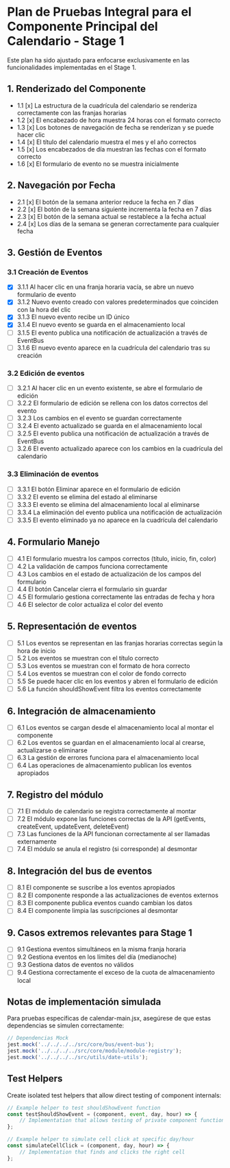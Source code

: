 # Plan de Pruebas Integral para el Componente Principal del Calendario - Stage 1

Este plan ha sido ajustado para enfocarse exclusivamente en las funcionalidades implementadas en el Stage 1.

## 1. Renderizado del Componente

- 1.1 [x] La estructura de la cuadrícula del calendario se renderiza correctamente con las franjas horarias
- 1.2 [x] El encabezado de hora muestra 24 horas con el formato correcto
- 1.3 [x] Los botones de navegación de fecha se renderizan y se puede hacer clic
- 1.4 [x] El título del calendario muestra el mes y el año correctos
- 1.5 [x] Los encabezados de día muestran las fechas con el formato correcto
- 1.6 [x] El formulario de evento no se muestra inicialmente

## 2. Navegación por Fecha

- 2.1 [x] El botón de la semana anterior reduce la fecha en 7 días
- 2.2 [x] El botón de la semana siguiente incrementa la fecha en 7 días
- 2.3 [x] El botón de la semana actual se restablece a la fecha actual
- 2.4 [x] Los días de la semana se generan correctamente para cualquier fecha

## 3. Gestión de Eventos

### 3.1 Creación de Eventos

- [x] 3.1.1 Al hacer clic en una franja horaria vacía, se abre un nuevo formulario de evento
- [x] 3.1.2 Nuevo evento creado con valores predeterminados que coinciden con la hora del clic
- [x] 3.1.3 El nuevo evento recibe un ID único
- [x] 3.1.4 El nuevo evento se guarda en el almacenamiento local
- [ ] 3.1.5 El evento publica una notificación de actualización a través de EventBus
- [ ] 3.1.6 El nuevo evento aparece en la cuadrícula del calendario tras su creación

### 3.2 Edición de eventos

- [ ] 3.2.1 Al hacer clic en un evento existente, se abre el formulario de edición
- [ ] 3.2.2 El formulario de edición se rellena con los datos correctos del evento
- [ ] 3.2.3 Los cambios en el evento se guardan correctamente
- [ ] 3.2.4 El evento actualizado se guarda en el almacenamiento local
- [ ] 3.2.5 El evento publica una notificación de actualización a través de EventBus
- [ ] 3.2.6 El evento actualizado aparece con los cambios en la cuadrícula del calendario

### 3.3 Eliminación de eventos

- [ ] 3.3.1 El botón Eliminar aparece en el formulario de edición
- [ ] 3.3.2 El evento se elimina del estado al eliminarse
- [ ] 3.3.3 El evento se elimina del almacenamiento local al eliminarse
- [ ] 3.3.4 La eliminación del evento publica una notificación de actualización
- [ ] 3.3.5 El evento eliminado ya no aparece en la cuadrícula del calendario

## 4. Formulario Manejo

- [ ] 4.1 El formulario muestra los campos correctos (título, inicio, fin, color)
- [ ] 4.2 La validación de campos funciona correctamente
- [ ] 4.3 Los cambios en el estado de actualización de los campos del formulario
- [ ] 4.4 El botón Cancelar cierra el formulario sin guardar
- [ ] 4.5 El formulario gestiona correctamente las entradas de fecha y hora
- [ ] 4.6 El selector de color actualiza el color del evento

## 5. Representación de eventos

- [ ] 5.1 Los eventos se representan en las franjas horarias correctas según la hora de inicio
- [ ] 5.2 Los eventos se muestran con el título correcto
- [ ] 5.3 Los eventos se muestran con el formato de hora correcto
- [ ] 5.4 Los eventos se muestran con el color de fondo correcto
- [ ] 5.5 Se puede hacer clic en los eventos y abren el formulario de edición
- [ ] 5.6 La función shouldShowEvent filtra los eventos correctamente

## 6. Integración de almacenamiento

- [ ] 6.1 Los eventos se cargan desde el almacenamiento local al montar el componente
- [ ] 6.2 Los eventos se guardan en el almacenamiento local al crearse, actualizarse o eliminarse
- [ ] 6.3 La gestión de errores funciona para el almacenamiento local
- [ ] 6.4 Las operaciones de almacenamiento publican los eventos apropiados

## 7. Registro del módulo

- [ ] 7.1 El módulo de calendario se registra correctamente al montar
- [ ] 7.2 El módulo expone las funciones correctas de la API (getEvents, createEvent, updateEvent, deleteEvent)
- [ ] 7.3 Las funciones de la API funcionan correctamente al ser llamadas externamente
- [ ] 7.4 El módulo se anula el registro (si corresponde) al desmontar

## 8. Integración del bus de eventos

- [ ] 8.1 El componente se suscribe a los eventos apropiados
- [ ] 8.2 El componente responde a las actualizaciones de eventos externos
- [ ] 8.3 El componente publica eventos cuando cambian los datos
- [ ] 8.4 El componente limpia las suscripciones al desmontar

## 9. Casos extremos relevantes para Stage 1

- [ ] 9.1 Gestiona eventos simultáneos en la misma franja horaria
- [ ] 9.2 Gestiona eventos en los límites del día (medianoche)
- [ ] 9.3 Gestiona datos de eventos no válidos
- [ ] 9.4 Gestiona correctamente el exceso de la cuota de almacenamiento local

## Notas de implementación simulada

Para pruebas específicas de calendar-main.jsx, asegúrese de que estas dependencias se simulen correctamente:
```javascript
// Dependencias Mock
jest.mock('../../../../src/core/bus/event-bus');
jest.mock('../../../../src/core/module/module-registry');
jest.mock('../../../../src/utils/date-utils');
```

## Test Helpers

Create isolated test helpers that allow direct testing of component internals:

```javascript
// Example helper to test shouldShowEvent function
const testShouldShowEvent = (component, event, day, hour) => {
    // Implementation that allows testing of private component function
};

// Example helper to simulate cell click at specific day/hour
const simulateCellClick = (component, day, hour) => {
    // Implementation that finds and clicks the right cell
};
```